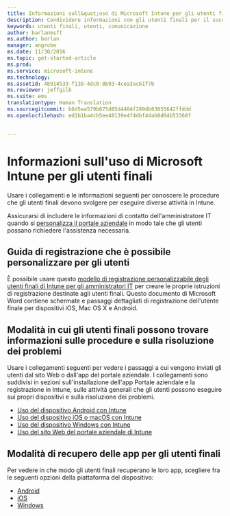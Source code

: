 ```yaml
---
title: Informazioni sull&quot;uso di Microsoft Intune per gli utenti finali | Documentazione Microsoft
description: Condividere informazioni con gli utenti finali per il successo della distribuzione di Intune.
keywords: utenti finali, utenti, comunicazione
author: barlanmsft
ms.author: barlan
manager: angrobe
ms.date: 11/30/2016
ms.topic: get-started-article
ms.prod: 
ms.service: microsoft-intune
ms.technology: 
ms.assetid: 48914533-f138-4dc0-8b93-4cea3ac61f7b
ms.reviewer: jeffgilb
ms.suite: ems
translationtype: Human Translation
ms.sourcegitcommit: b6d5ea579b675d85d4404f289db83055642ffddd
ms.openlocfilehash: ed1b1ba4cb5ee48139e4f4dbf4dab8d04b53368f


---
```


# <a name="resources-about-the-end-user-experience-with-microsoft-intune"></a>Informazioni sull'uso di Microsoft Intune per gli utenti finali

Usare i collegamenti e le informazioni seguenti per conoscere le procedure che gli utenti finali devono svolgere per eseguire diverse attività in Intune.

Assicurarsi di includere le informazioni di contatto dell'amministratore IT quando si [personalizza il portale aziendale](/Intune/get-started/start-with-a-paid-subscription-to-microsoft-intune-step-7) in modo tale che gli utenti possano richiedere l'assistenza necessaria.

## <a name="enrollment-guide-that-you-can-customize-for-your-users"></a>Guida di registrazione che è possibile personalizzare per gli utenti

È possibile usare questo [modello di registrazione personalizzabile degli utenti finali di Intune per gli amministratori IT](https://gallery.technet.microsoft.com/End-user-Intune-enrollment-55dfd64a) per creare le proprie istruzioni di registrazione destinate agli utenti finali. Questo documento di Microsoft Word contiene schermate e passaggi dettagliati di registrazione dell'utente finale per dispositivi iOS, Mac OS X e Android.

## <a name="how-your-end-users-find-how-to-and-troubleshooting-information"></a>Modalità in cui gli utenti finali possono trovare informazioni sulle procedure e sulla risoluzione dei problemi

Usare i collegamenti seguenti per vedere i passaggi a cui vengono inviati gli utenti dal sito Web o dall'app del portale aziendale. I collegamenti sono suddivisi in sezioni sull'installazione dell'app Portale aziendale e la registrazione in Intune, sulle attività generali che gli utenti possono eseguire sui propri dispositivi e sulla risoluzione dei problemi.

- [Uso del dispositivo Android con Intune](/Intune/EndUser/using-your-android-device-with-intune)
- [Uso del dispositivo iOS o macOS con Intune](/Intune/EndUser/using-your-ios-or-mac-os-x-device-with-intune)
- [Uso del dispositivo Windows con Intune](/Intune/EndUser/using-your-windows-device-with-intune)
- [Uso del sito Web del portale aziendale di Intune](/Intune/EndUser/using-the-intune-company-portal-website)


## <a name="how-your-end-users-get-their-apps"></a>Modalità di recupero delle app per gli utenti finali

Per vedere in che modo gli utenti finali recuperano le loro app, scegliere fra le seguenti opzioni della piattaforma del dispositivo:

- [Android](how-your-android-users-get-their-apps.md)
- [iOS](how-your-ios-users-get-their-apps.md)
- [Windows](how-your-windows-users-get-their-apps.md)



<!--HONumber=Dec16_HO2-->


